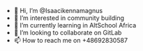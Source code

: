 - 👋 Hi, I’m @Isaacikennamagnus
- 👀 I’m interested in community building 
- 🌱 I’m currently learning in AltSchool Africa
- 💞️ I’m looking to collaborate on GitLab
- 📫 How to reach me on +48692830587

<!---
Isaacikennamagnus/Isaacikennamagnus is a ✨ special ✨ repository because its `README.md` (this file) appears on your GitHub profile.
You can click the Preview link to take a look at your changes.
--->
